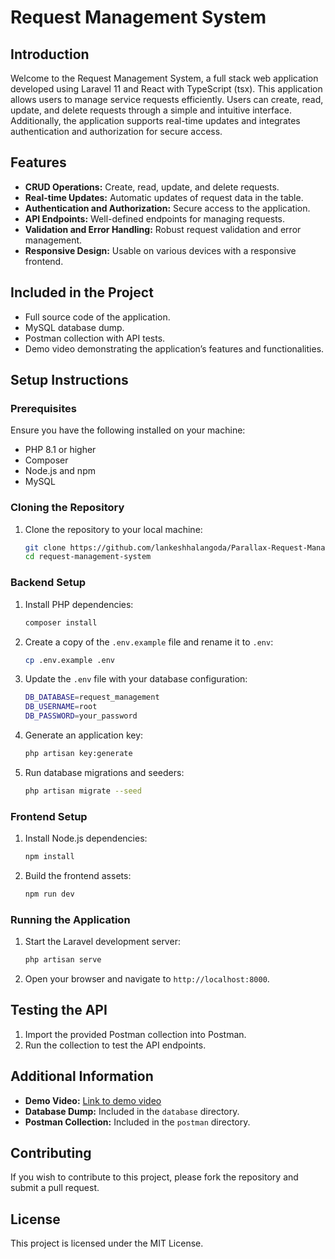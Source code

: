# Request Management System

## Introduction

Welcome to the Request Management System, a full stack web application developed using Laravel 11 and React with TypeScript (tsx). This application allows users to manage service requests efficiently. Users can create, read, update, and delete requests through a simple and intuitive interface. Additionally, the application supports real-time updates and integrates authentication and authorization for secure access.


## Features

- **CRUD Operations:** Create, read, update, and delete requests.
- **Real-time Updates:** Automatic updates of request data in the table.
- **Authentication and Authorization:** Secure access to the application.
- **API Endpoints:** Well-defined endpoints for managing requests.
- **Validation and Error Handling:** Robust request validation and error management.
- **Responsive Design:** Usable on various devices with a responsive frontend.

## Included in the Project

- Full source code of the application.
- MySQL database dump.
- Postman collection with API tests.
- Demo video demonstrating the application’s features and functionalities.

## Setup Instructions

### Prerequisites

Ensure you have the following installed on your machine:

- PHP 8.1 or higher
- Composer
- Node.js and npm
- MySQL

### Cloning the Repository

1. Clone the repository to your local machine:
    ```sh
    git clone https://github.com/lankeshhalangoda/Parallax-Request-Management-System.git
    cd request-management-system
    ```

### Backend Setup

1. Install PHP dependencies:
    ```sh
    composer install
    ```

2. Create a copy of the `.env.example` file and rename it to `.env`:
    ```sh
    cp .env.example .env
    ```

3. Update the `.env` file with your database configuration:
    ```sh
    DB_DATABASE=request_management
    DB_USERNAME=root
    DB_PASSWORD=your_password
    ```

4. Generate an application key:
    ```sh
    php artisan key:generate
    ```

5. Run database migrations and seeders:
    ```sh
    php artisan migrate --seed
    ```

### Frontend Setup

1. Install Node.js dependencies:
    ```sh
    npm install
    ```

2. Build the frontend assets:
    ```sh
    npm run dev
    ```

### Running the Application

1. Start the Laravel development server:
    ```sh
    php artisan serve
    ```

2. Open your browser and navigate to `http://localhost:8000`.

## Testing the API

1. Import the provided Postman collection into Postman.
2. Run the collection to test the API endpoints.

## Additional Information

- **Demo Video:** [Link to demo video](https://youtu.be/NxwpB_Mk-Lo?feature=shared)
- **Database Dump:** Included in the `database` directory.
- **Postman Collection:** Included in the `postman` directory.

## Contributing

If you wish to contribute to this project, please fork the repository and submit a pull request.

## License

This project is licensed under the MIT License.

